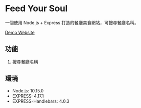 # Feed Your Soul
一個使用 Node.js + Express 打造的餐廳美食網站，可搜尋餐廳名稱。

[Demo Website](https://shihtingjustin.github.io/FeedYourSoul/)

## 功能
1. 搜尋餐廳名稱

## 環境
* Node.js: 10.15.0
* EXPRESS: 4.17.1
* EXPRESS-Handlebars: 4.0.3
